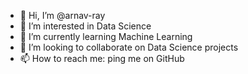 - 👋 Hi, I’m @arnav-ray
- 👀 I’m interested in Data Science 
- 🌱 I’m currently learning Machine Learning
- 💞️ I’m looking to collaborate on Data Science projects 
- 📫 How to reach me: ping me on GitHub

<!---
arnav-ray/arnav-ray is a ✨ special ✨ repository because its `README.md` (this file) appears on your GitHub profile.
You can click the Preview link to take a look at your changes.
--->
